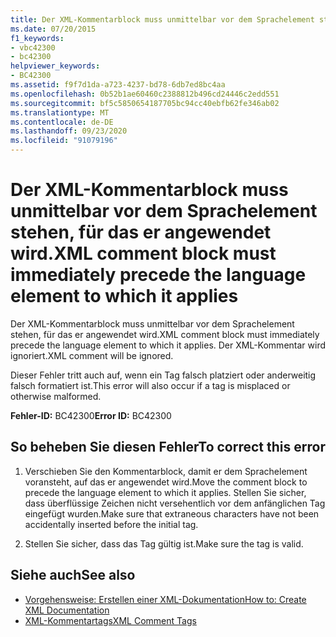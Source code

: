 ```yaml
---
title: Der XML-Kommentarblock muss unmittelbar vor dem Sprachelement stehen, für das er angewendet wird.
ms.date: 07/20/2015
f1_keywords:
- vbc42300
- bc42300
helpviewer_keywords:
- BC42300
ms.assetid: f9f7d1da-a723-4237-bd78-6db7ed8bc4aa
ms.openlocfilehash: 0b52b1ae60460c2388812b496cd24446c2edd551
ms.sourcegitcommit: bf5c5850654187705bc94cc40ebfb62fe346ab02
ms.translationtype: MT
ms.contentlocale: de-DE
ms.lasthandoff: 09/23/2020
ms.locfileid: "91079196"
---
```

# <a name="xml-comment-block-must-immediately-precede-the-language-element-to-which-it-applies"></a><span data-ttu-id="c5e45-102">Der XML-Kommentarblock muss unmittelbar vor dem Sprachelement stehen, für das er angewendet wird.</span><span class="sxs-lookup"><span data-stu-id="c5e45-102">XML comment block must immediately precede the language element to which it applies</span></span>

<span data-ttu-id="c5e45-103">Der XML-Kommentarblock muss unmittelbar vor dem Sprachelement stehen, für das er angewendet wird.</span><span class="sxs-lookup"><span data-stu-id="c5e45-103">XML comment block must immediately precede the language element to which it applies.</span></span> <span data-ttu-id="c5e45-104">Der XML-Kommentar wird ignoriert.</span><span class="sxs-lookup"><span data-stu-id="c5e45-104">XML comment will be ignored.</span></span>  
  
 <span data-ttu-id="c5e45-105">Dieser Fehler tritt auch auf, wenn ein Tag falsch platziert oder anderweitig falsch formatiert ist.</span><span class="sxs-lookup"><span data-stu-id="c5e45-105">This error will also occur if a tag is misplaced or otherwise malformed.</span></span>  
  
 <span data-ttu-id="c5e45-106">**Fehler-ID:** BC42300</span><span class="sxs-lookup"><span data-stu-id="c5e45-106">**Error ID:** BC42300</span></span>  
  
## <a name="to-correct-this-error"></a><span data-ttu-id="c5e45-107">So beheben Sie diesen Fehler</span><span class="sxs-lookup"><span data-stu-id="c5e45-107">To correct this error</span></span>  
  
1. <span data-ttu-id="c5e45-108">Verschieben Sie den Kommentarblock, damit er dem Sprachelement voransteht, auf das er angewendet wird.</span><span class="sxs-lookup"><span data-stu-id="c5e45-108">Move the comment block to precede the language element to which it applies.</span></span> <span data-ttu-id="c5e45-109">Stellen Sie sicher, dass überflüssige Zeichen nicht versehentlich vor dem anfänglichen Tag eingefügt wurden.</span><span class="sxs-lookup"><span data-stu-id="c5e45-109">Make sure that extraneous characters have not been accidentally inserted before the initial tag.</span></span>  
  
2. <span data-ttu-id="c5e45-110">Stellen Sie sicher, dass das Tag gültig ist.</span><span class="sxs-lookup"><span data-stu-id="c5e45-110">Make sure the tag is valid.</span></span>  
  
## <a name="see-also"></a><span data-ttu-id="c5e45-111">Siehe auch</span><span class="sxs-lookup"><span data-stu-id="c5e45-111">See also</span></span>

- [<span data-ttu-id="c5e45-112">Vorgehensweise: Erstellen einer XML-Dokumentation</span><span class="sxs-lookup"><span data-stu-id="c5e45-112">How to: Create XML Documentation</span></span>](../programming-guide/program-structure/how-to-create-xml-documentation.md)
- [<span data-ttu-id="c5e45-113">XML-Kommentartags</span><span class="sxs-lookup"><span data-stu-id="c5e45-113">XML Comment Tags</span></span>](../language-reference/xmldoc/index.md)
